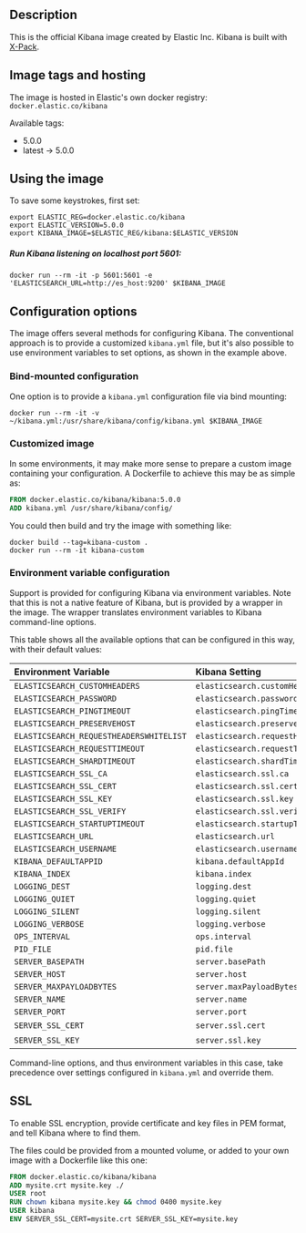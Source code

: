 ## Description

This is the official Kibana image created by Elastic Inc.
Kibana is built with [X-Pack](https://www.elastic.co/guide/en/x-pack/current/index.html).

## Image tags and hosting

The image is hosted in Elastic's own docker registry: `docker.elastic.co/kibana`

Available tags:

- 5.0.0
- latest -> 5.0.0

## Using the image

To save some keystrokes, first set:

``` shell
export ELASTIC_REG=docker.elastic.co/kibana
export ELASTIC_VERSION=5.0.0
export KIBANA_IMAGE=$ELASTIC_REG/kibana:$ELASTIC_VERSION
```

##### Run Kibana listening on localhost port 5601:

``` shell
docker run --rm -it -p 5601:5601 -e 'ELASTICSEARCH_URL=http://es_host:9200' $KIBANA_IMAGE
```

## Configuration options

The image offers several methods for configuring Kibana. The conventional
approach is to provide a customized `kibana.yml` file, but it's also possible
to use environment variables to set options, as shown in the example above.

### Bind-mounted configuration

One option is to provide a `kibana.yml` configuration file via bind mounting:

``` shell
docker run --rm -it -v ~/kibana.yml:/usr/share/kibana/config/kibana.yml $KIBANA_IMAGE
```

### Customized image

In some environments, it may make more sense to prepare a custom image
containing your configuration. A Dockerfile to achieve this may be as simple
as:

``` dockerfile
FROM docker.elastic.co/kibana/kibana:5.0.0
ADD kibana.yml /usr/share/kibana/config/
```

You could then build and try the image with something like:

``` shell
docker build --tag=kibana-custom .
docker run --rm -it kibana-custom
```

### Environment variable configuration

Support is provided for configuring Kibana via environment variables. Note
that this is not a native feature of Kibana, but is provided by a wrapper in
the image. The wrapper translates environment variables to Kibana command-line
options.

This table shows all the available options that can be configured in this way,
with their default values:

<!--- Generate this table with: ./bin/mk-envvar-table kibana.yml -->
| Environment Variable                    | Kibana Setting                          | Default Value               |
| :-------------------                    | :-------------                          | :------------               |
| `ELASTICSEARCH_CUSTOMHEADERS`           | `elasticsearch.customHeaders`           | `{}`                        |
| `ELASTICSEARCH_PASSWORD`                | `elasticsearch.password`                | `changeme`                  |
| `ELASTICSEARCH_PINGTIMEOUT`             | `elasticsearch.pingTimeout`             | `1500`                      |
| `ELASTICSEARCH_PRESERVEHOST`            | `elasticsearch.preserveHost`            | `True`                      |
| `ELASTICSEARCH_REQUESTHEADERSWHITELIST` | `elasticsearch.requestHeadersWhitelist` | `Authorization`             |
| `ELASTICSEARCH_REQUESTTIMEOUT`          | `elasticsearch.requestTimeout`          | `30000`                     |
| `ELASTICSEARCH_SHARDTIMEOUT`            | `elasticsearch.shardTimeout`            | `0`                         |
| `ELASTICSEARCH_SSL_CA`                  | `elasticsearch.ssl.ca`                  | `/path/to/your/CA.pem`      |
| `ELASTICSEARCH_SSL_CERT`                | `elasticsearch.ssl.cert`                | `/path/to/your/client.crt`  |
| `ELASTICSEARCH_SSL_KEY`                 | `elasticsearch.ssl.key`                 | `/path/to/your/client.key`  |
| `ELASTICSEARCH_SSL_VERIFY`              | `elasticsearch.ssl.verify`              | `True`                      |
| `ELASTICSEARCH_STARTUPTIMEOUT`          | `elasticsearch.startupTimeout`          | `5000`                      |
| `ELASTICSEARCH_URL`                     | `elasticsearch.url`                     | `http://elasticsearch:9200` |
| `ELASTICSEARCH_USERNAME`                | `elasticsearch.username`                | `elastic`                   |
| `KIBANA_DEFAULTAPPID`                   | `kibana.defaultAppId`                   | `discover`                  |
| `KIBANA_INDEX`                          | `kibana.index`                          | `.kibana`                   |
| `LOGGING_DEST`                          | `logging.dest`                          | `stdout`                    |
| `LOGGING_QUIET`                         | `logging.quiet`                         | `False`                     |
| `LOGGING_SILENT`                        | `logging.silent`                        | `False`                     |
| `LOGGING_VERBOSE`                       | `logging.verbose`                       | `False`                     |
| `OPS_INTERVAL`                          | `ops.interval`                          | `5000`                      |
| `PID_FILE`                              | `pid.file`                              | `/var/run/kibana.pid`       |
| `SERVER_BASEPATH`                       | `server.basePath`                       | `""`                        |
| `SERVER_HOST`                           | `server.host`                           | `"0"`                 |
| `SERVER_MAXPAYLOADBYTES`                | `server.maxPayloadBytes`                | `1048576`                   |
| `SERVER_NAME`                           | `server.name`                           | `kibana`                    |
| `SERVER_PORT`                           | `server.port`                           | `5601`                      |
| `SERVER_SSL_CERT`                       | `server.ssl.cert`                       | _Null_                      |
| `SERVER_SSL_KEY`                        | `server.ssl.key`                        | _Null_                      |

Command-line options, and thus environment variables in this case, take
precedence over settings configured in `kibana.yml` and override them.

## SSL
To enable SSL encryption, provide certificate and key files in PEM
format, and tell Kibana where to find them.

The files could be provided from a mounted volume, or added to your own image
with a Dockerfile like this one:

``` dockerfile
FROM docker.elastic.co/kibana/kibana
ADD mysite.crt mysite.key ./
USER root
RUN chown kibana mysite.key && chmod 0400 mysite.key
USER kibana
ENV SERVER_SSL_CERT=mysite.crt SERVER_SSL_KEY=mysite.key
```
